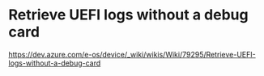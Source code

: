 # Retrieve UEFI logs without a debug card
https://dev.azure.com/e-os/device/_wiki/wikis/Wiki/79295/Retrieve-UEFI-logs-without-a-debug-card

